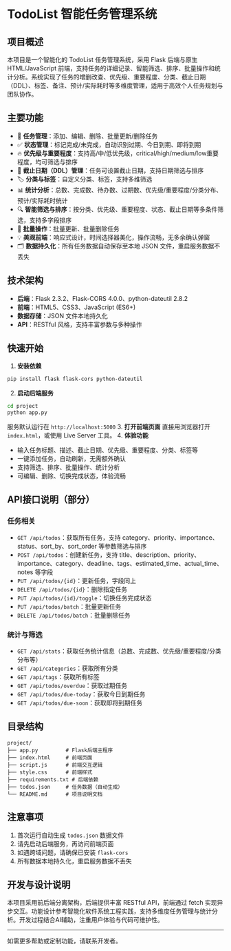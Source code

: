 
# TodoList 智能任务管理系统

## 项目概述

本项目是一个智能化的 TodoList 任务管理系统，采用 Flask 后端与原生 HTML/JavaScript 前端，支持任务的详细记录、智能筛选、排序、批量操作和统计分析。系统实现了任务的增删改查、优先级、重要程度、分类、截止日期（DDL）、标签、备注、预计/实际耗时等多维度管理，适用于高效个人任务规划与团队协作。

## 主要功能

- 📝 **任务管理**：添加、编辑、删除、批量更新/删除任务
- ✅ **状态管理**：标记完成/未完成，自动识别过期、今日到期、即将到期
- 🔥 **优先级与重要程度**：支持高/中/低优先级，critical/high/medium/low重要程度，均可筛选与排序
- 📅 **截止日期（DDL）管理**：任务可设置截止日期，支持日期筛选与排序
- 🏷️ **分类与标签**：自定义分类、标签，支持多维筛选
- 📊 **统计分析**：总数、完成数、待办数、过期数、优先级/重要程度/分类分布、预计/实际耗时统计
- 🔍 **智能筛选与排序**：按分类、优先级、重要程度、状态、截止日期等多条件筛选，支持多字段排序
- 🚀 **批量操作**：批量更新、批量删除任务
- 💡 **美观前端**：响应式设计，时间选择器美化，操作流畅，无多余确认弹窗
- 🗂️ **数据持久化**：所有任务数据自动保存至本地 JSON 文件，重启服务数据不丢失

## 技术架构

- **后端**：Flask 2.3.2、Flask-CORS 4.0.0、python-dateutil 2.8.2
- **前端**：HTML5、CSS3、JavaScript (ES6+)
- **数据存储**：JSON 文件本地持久化
- **API**：RESTful 风格，支持丰富参数与多种操作

## 快速开始

1. **安装依赖**
  ```bash
  pip install flask flask-cors python-dateutil
  ```
2. **启动后端服务**
  ```bash
  cd project
  python app.py
  ```
  服务默认运行在 `http://localhost:5000`
3. **打开前端页面**
  直接用浏览器打开 `index.html`，或使用 Live Server 工具。
4. **体验功能**
  - 输入任务标题、描述、截止日期、优先级、重要程度、分类、标签等
  - 一键添加任务，自动刷新，无需额外确认
  - 支持筛选、排序、批量操作、统计分析
  - 可编辑、删除、切换完成状态，体验流畅

## API接口说明（部分）

### 任务相关
- `GET /api/todos`：获取所有任务，支持 category、priority、importance、status、sort_by、sort_order 等参数筛选与排序
- `POST /api/todos`：创建新任务，支持 title、description、priority、importance、category、deadline、tags、estimated_time、actual_time、notes 等字段
- `PUT /api/todos/{id}`：更新任务，字段同上
- `DELETE /api/todos/{id}`：删除指定任务
- `PUT /api/todos/{id}/toggle`：切换任务完成状态
- `PUT /api/todos/batch`：批量更新任务
- `DELETE /api/todos/batch`：批量删除任务

### 统计与筛选
- `GET /api/stats`：获取任务统计信息（总数、完成数、优先级/重要程度/分类分布等）
- `GET /api/categories`：获取所有分类
- `GET /api/tags`：获取所有标签
- `GET /api/todos/overdue`：获取过期任务
- `GET /api/todos/due-today`：获取今日到期任务
- `GET /api/todos/due-soon`：获取即将到期任务

## 目录结构

```
project/
├── app.py         # Flask后端主程序
├── index.html     # 前端页面
├── script.js      # 前端交互逻辑
├── style.css      # 前端样式
├── requirements.txt # 后端依赖
├── todos.json     # 任务数据（自动生成）
└── README.md      # 项目说明文档
```

## 注意事项

1. 首次运行自动生成 `todos.json` 数据文件
2. 请先启动后端服务，再访问前端页面
3. 如遇跨域问题，请确保已安装 `flask-cors`
4. 所有数据本地持久化，重启服务数据不丢失

## 开发与设计说明

本项目采用前后端分离架构，后端提供丰富 RESTful API，前端通过 fetch 实现异步交互。功能设计参考智能化软件系统工程实践，支持多维度任务管理与统计分析。开发过程结合AI辅助，注重用户体验与代码可维护性。

---
如需更多帮助或定制功能，请联系开发者。